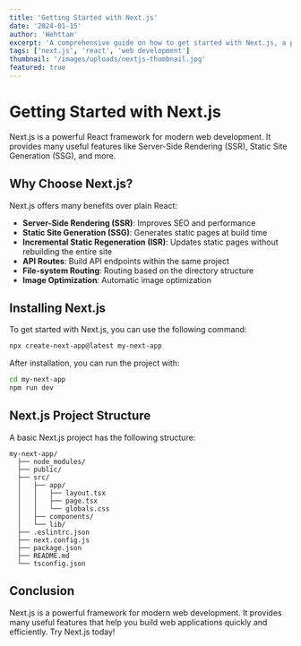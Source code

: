 ```yaml
---
title: 'Getting Started with Next.js'
date: '2024-01-15'
author: 'Wehttam'
excerpt: 'A comprehensive guide on how to get started with Next.js, a powerful React framework for modern web development.'
tags: ['next.js', 'react', 'web development']
thumbnail: '/images/uploads/nextjs-thumbnail.jpg'
featured: true
---
```


# Getting Started with Next.js

Next.js is a powerful React framework for modern web development. It provides many useful features like Server-Side Rendering (SSR), Static Site Generation (SSG), and more.

## Why Choose Next.js?

Next.js offers many benefits over plain React:

- **Server-Side Rendering (SSR)**: Improves SEO and performance
- **Static Site Generation (SSG)**: Generates static pages at build time
- **Incremental Static Regeneration (ISR)**: Updates static pages without rebuilding the entire site
- **API Routes**: Build API endpoints within the same project
- **File-system Routing**: Routing based on the directory structure
- **Image Optimization**: Automatic image optimization

## Installing Next.js

To get started with Next.js, you can use the following command:

```bash
npx create-next-app@latest my-next-app
```

After installation, you can run the project with:

```bash
cd my-next-app
npm run dev
```

## Next.js Project Structure

A basic Next.js project has the following structure:

```
my-next-app/
  ├── node_modules/
  ├── public/
  ├── src/
  │   ├── app/
  │   │   ├── layout.tsx
  │   │   ├── page.tsx
  │   │   └── globals.css
  │   ├── components/
  │   └── lib/
  ├── .eslintrc.json
  ├── next.config.js
  ├── package.json
  ├── README.md
  └── tsconfig.json
```

## Conclusion

Next.js is a powerful framework for modern web development. It provides many useful features that help you build web applications quickly and efficiently. Try Next.js today!
